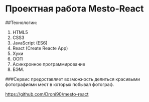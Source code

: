# Проектная работа Mesto-React

##Технологии:
1. HTML5
2. CSS3
3. JavaScript (ES6)
4. React (Create Reacte App)
5. Хуки
6. ООП
7. Асинхронное программирование
8. БЭМ.

###Сервис предоставляет возможность делиться красивыми фотографиями мест в которых побывал фотограф.

https://github.com/Droni90/mesto-react

